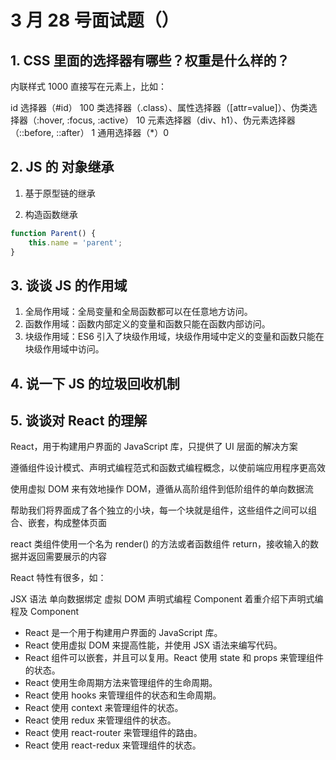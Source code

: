 # 3 月 28 号面试题（）

## 1. CSS 里面的选择器有哪些？权重是什么样的？

内联样式 1000 直接写在元素上，比如：<div style="width: 100px"></div>
id 选择器（#id） 100
类选择器（.class）、属性选择器（[attr=value]）、伪类选择器（:hover, :focus, :active） 10
元素选择器（div、h1）、伪元素选择器（::before, ::after） 1
通用选择器（\*）0

## 2. JS 的 对象继承

1. 基于原型链的继承

2. 构造函数继承

```js
function Parent() {
    this.name = 'parent';
}
```

## 3. 谈谈 JS 的作用域

1. 全局作用域：全局变量和全局函数都可以在任意地方访问。
2. 函数作用域：函数内部定义的变量和函数只能在函数内部访问。
3. 块级作用域：ES6 引入了块级作用域，块级作用域中定义的变量和函数只能在块级作用域中访问。

## 4. 说一下 JS 的垃圾回收机制

## 5. 谈谈对 React 的理解

React，用于构建用户界面的 JavaScript 库，只提供了 UI 层面的解决方案

遵循组件设计模式、声明式编程范式和函数式编程概念，以使前端应用程序更高效

使用虚拟 DOM 来有效地操作 DOM，遵循从高阶组件到低阶组件的单向数据流

帮助我们将界面成了各个独立的小块，每一个块就是组件，这些组件之间可以组合、嵌套，构成整体页面

react 类组件使用一个名为 render() 的方法或者函数组件 return，接收输入的数据并返回需要展示的内容

React 特性有很多，如：

JSX 语法
单向数据绑定
虚拟 DOM
声明式编程
Component
着重介绍下声明式编程及 Component

-   React 是一个用于构建用户界面的 JavaScript 库。
-   React 使用虚拟 DOM 来提高性能，并使用 JSX 语法来编写代码。
-   React 组件可以嵌套，并且可以复用。React 使用 state 和 props 来管理组件的状态。
-   React 使用生命周期方法来管理组件的生命周期。
-   React 使用 hooks 来管理组件的状态和生命周期。
-   React 使用 context 来管理组件的状态。
-   React 使用 redux 来管理组件的状态。
-   React 使用 react-router 来管理组件的路由。
-   React 使用 react-redux 来管理组件的状态。
